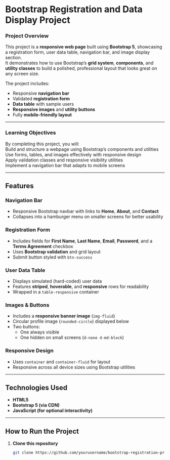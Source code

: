 # Bootstrap Registration and Data Display Project

### Project Overview
This project is a **responsive web page** built using **Bootstrap 5**, showcasing a registration form, user data table, navigation bar, and image display section.  
It demonstrates how to use Bootstrap’s **grid system**, **components**, and **utility classes** to build a polished, professional layout that looks great on any screen size.

The project includes:  
-  Responsive **navigation bar**  
- Validated **registration form**  
-  **Data table** with sample users  
-  **Responsive images** and **utility buttons**  
-  Fully **mobile-friendly layout**

---

### Learning Objectives
By completing this project, you will:  
 Build and structure a webpage using Bootstrap’s components and utilities  
 Use forms, tables, and images effectively with responsive design  
 Apply validation classes and responsive visibility utilities  
 Implement a navigation bar that adapts to mobile screens  

---

##  Features

###  Navigation Bar
- Responsive Bootstrap navbar with links to **Home**, **About**, and **Contact**  
- Collapses into a hamburger menu on smaller screens for better usability  

###  Registration Form
- Includes fields for **First Name**, **Last Name**, **Email**, **Password**, and a **Terms Agreement** checkbox  
- Uses **Bootstrap validation** and grid layout  
- Submit button styled with `btn-success`  

###  User Data Table
- Displays simulated (hard-coded) user data  
- Features **striped**, **hoverable**, and **responsive** rows for readability  
- Wrapped in a `table-responsive` container  

###  Images & Buttons
- Includes a **responsive banner image** (`img-fluid`)  
- Circular profile image (`rounded-circle`) displayed below  
- Two buttons:  
  -  One always visible  
  -  One hidden on small screens (`d-none d-md-block`)
   
###  Responsive Design
- Uses `container` and `container-fluid` for layout  
- Responsive across all device sizes using Bootstrap utilities  

---

## Technologies Used
- **HTML5**  
- **Bootstrap 5 (via CDN)**  
- **JavaScript (for optional interactivity)**  

---

## How to Run the Project

1. **Clone this repository**
   ```bash
   git clone https://github.com/yourusername/bootstrap-registration-project.git
